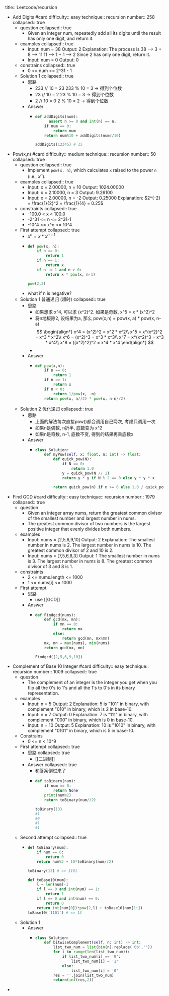 title:: Leetcode/recursion

- Add Digits #card 
  difficulty:: easy
  technique:: recursion
  number:: 258
  collapsed:: true
	- question
	  collapsed:: true
		- Given an integer num, repeatedly add all its digits until the result has only one digit, and return it.
	- examples
	  collapsed:: true
		- Input: num = 38
		  Output: 2
		  Explanation: The process is
		  38 --> 3 + 8 --> 11
		  11 --> 1 + 1 --> 2 
		  Since 2 has only one digit, return it.
		- Input: num = 0
		  Output: 0
	- constrains
	  collapsed:: true
		- 0 <= num <= 2^31 - 1
	- Solution 1
	  collapsed:: true
		- 思路
			- 233 // 10 = 23
			  233 % 10 = 3 -> 得到个位数
			- 23 // 10 = 2 
			  23 % 10 = 3 -> 得到个位数
			- 2 // 10 = 0
			  2 % 10 = 2 -> 得到个位数
		- Answer
			- ```python
			  def addDigits(num):
			    	assert n >= 0 and int(n) == n,
			      if num == 0:
			          return num
			      return num%10 + addDigits(num//10)
			  
			  addDigits(12345) # 15
			  ```
- Pow(x,n) #card 
  difficulty:: medium
  technique:: recursion
  number:: 50
  collapsed:: true
	- question
	  collapsed:: true
		- Implement `pow(x, n)`, which calculates `x` raised to the power `n` (i.e., $x^n$).
	- examples
	  collapsed:: true
		- Input: x = 2.00000, n = 10
		  Output: 1024.00000
		- Input: x = 2.10000, n = 3
		  Output: 9.26100
		- Input: x = 2.00000, n = -2
		  Output: 0.25000
		  Explanation: $2^{-2} = \frac{1}{2}^2 = \frac{1}{4} = 0.25$
	- constraints
	  collapsed:: true
		- -100.0 < x < 100.0
		- -2^31 <= n <= 2^31-1
		- -10^4 <= x^n <= 10^4
	- First attempt
	  collapsed:: true
		- $x^n = x * x^{n-1}$
		- ```python
		  def pow(x, n):
		      if n == 0:
		          return 1
		      if n == 1:
		          return x
		      if n != 1 and n > 0:
		          return x * pow(x, n-1)
		  
		  pow(2,2)
		  ```
		- what if n is negative?
	- Solution 1 普通递归 (超时)
	  collapsed:: true
		- 思路
			- 如果想求 x^4, 可以求 (x^2)^2. 如果是奇数, x^5 = x * (x^2)^2
			- 将n地板除2, 设结果为a, 那么 pow(x,n) = pow(x, a) * pow(x, n-a)
			  $$
			  \begin{align*}
			  x^4 = (x^2)^2 = x^2 * x^2\\
			  x^5 = x*(x^2)^2 = x^3 * x^2\\
			  x^6 = (x^2)^3 = x^3 * x^3\\
			  x^7 = x*(x^2)^3 = x^3 * x^4\\
			  x^8 = ((x^2)^2)^2 = x^4 * x^4
			  \end{align*}
			  $$
			-
		- Answer
			- ```python
			  def pow(x,n):
			      if n == 0:
			          return 1
			      if n == 1:
			          return x
			      if n < 0:
			          return 1/pow(x, -n)
			      return pow(x, n//2) * pow(x, n-n//2)
			  ```
	- Solution 2 优化递归
	  collapsed:: true
		- 思路
			- 上面的解法每次直接pow()都会调用自己两次, 考虑只调用一次
			- 如果n是偶数, n折半, 底数变为 x^2
			- 如果n是奇数, n-1, 底数不变, 得到的结果再乘底数x
		- Answer
			- ```python
			  class Solution:
			      def myPow(self, x: float, n: int) -> float:
			          def quick_pow(N):
			              if N == 0:
			                  return 1.0
			              y = quick_pow(N // 2)
			              return y * y if N % 2 == 0 else y * y * x
			  
			          return quick_pow(n) if n >= 0 else 1.0 / quick_pow(-n)
			  ```
- Find GCD #card 
  difficulty:: easy
  technique:: recursion
  number:: 1979
  collapsed:: true
	- question
		- Given an integer array nums, return the greatest common divisor of the smallest number and largest number in nums.
		- The greatest common divisor of two numbers is the largest positive integer that evenly divides both numbers.
	- examples
		- Input: nums = [2,5,6,9,10]
		  Output: 2
		  Explanation:
		  The smallest number in nums is 2.
		  The largest number in nums is 10.
		  The greatest common divisor of 2 and 10 is 2.
		- Input: nums = [7,5,6,8,3]
		  Output: 1
		  The smallest number in nums is 3.
		  The largest number in nums is 8.
		  The greatest common divisor of 3 and 8 is 1.
	- constraints
		- 2 <= nums.length <= 1000
		- 1 <= nums[i] <= 1000
	- First attempt
		- 思路
			- use [[GCD]]
		- Answer
			- ```python
			  def Findgcd(nums):
			      def gcd(mx, mn):
			          if mn == 0:
			              return mx
			          else:
			              return gcd(mn, mx%mn)
			      mx, mn = max(nums), min(nums)
			      return gcd(mx, mn)
			  
			  Findgcd([2,5,6,9,10])
			  ```
- Complement of Base 10 Integer #card 
  difficulty:: easy
  technique:: recursion
  number:: 1009
  collapsed:: true
	- question
		- The complement of an integer is the integer you get when you flip all the 0's to 1's and all the 1's to 0's in its binary representation.
	- examples
		- Input: n = 5
		  Output: 2
		  Explanation: 5 is "101" in binary, with complement "010" in binary, which is 2 in base-10.
		- Input: n = 7
		  Output: 0
		  Explanation: 7 is "111" in binary, with complement "000" in binary, which is 0 in base-10.
		- Input: n = 10
		  Output: 5
		  Explanation: 10 is "1010" in binary, with complement "0101" in binary, which is 5 in base-10.
	- Constrains
		- 0 <= n < 10^9
	- First attempt
	  collapsed:: true
		- 思路
		  collapsed:: true
			- [[二进制]]
		- Answer
		  collapsed:: true
			- 和答案倒过来了
			- ```python
			  def toBinary(num):
			      if num == 0:
			          return None
			      print(num%2)
			      return toBinary(num//2)
			  
			  toBinary(13)
			  #1
			  #0
			  #1
			  #1
			  ```
	- Second attempt
	  collapsed:: true
		- ```python
		  def toBinary(num):
		      if num == 0:
		          return 0
		      return num%2 + 10*toBinary(num//2)
		  
		  toBinary(13) # => 1101
		  
		  def toBase10(num):
		      l = len(num)-1
		      if l == 0 and int(num) == 1:
		          return 1
		      if l == 0 and int(num) == 0:
		          return 0
		      return int(num[0])*pow(2,l) + toBase10(num[1:])
		  toBase10('1101') # => 13
		  ```
	- Solution 1
		- Answer
			- ```python
			  class Solution:
			      def bitwiseComplement(self, n: int) -> int:
			          list_two_num = list(bin(n).replace('0b',''))
			          for i in range(len(list_two_num)):
			              if list_two_num[i] == '0':
			                  list_two_num[i] = '1'
			              else:
			                  list_two_num[i] = '0'
			          res = ''.join(list_two_num)
			          return(int(res,2))
			  
			  ```
-